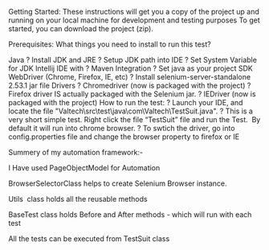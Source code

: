 Getting Started: These instructions will get you a copy of the project up and running on your local machine for development and testing purposes To get started, you can download the project (zip).

Prerequisites: What things you need to install to run this test?

Java ? Install JDK and JRE ? Setup JDK path into IDE ? Set System Variable for JDK
Intellij IDE with ? Maven Integration ? Set java as your project SDK
WebDriver (Chrome, Firefox, IE, etc) ? Install selenium-server-standalone 2.53.1 jar file
Drivers ? Chromedriver (now is packaged with the project) ? Firefox driver IS actually packaged with the Selenium jar. ? IEDriver (now is packaged with the project)
How to run the test: ? Launch your IDE, and locate the file "Valtech\src\test\java\com\Valtech\TestSuit.java". ? This is a very short simple test. Right click the file “TestSuit” file and run the Test.  By default it will run into chrome browser. ? To swtich the driver, go into config.properties file and change the browser property to firefox or IE



Summery of my automation framework:-

I Have used PageObjectModel for Automation

BrowserSelectorClass helps to create Selenium Browser instance.

Utils  class holds all the reusable methods

BaseTest class holds Before and After methods - which will run with each test

All the tests can be executed from TestSuit class
